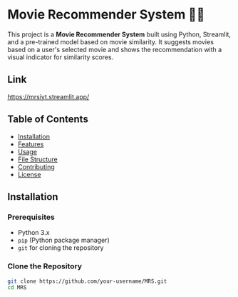 # Movie Recommender System 🎥🍿

This project is a **Movie Recommender System** built using Python, Streamlit, and a pre-trained model based on movie similarity. It suggests movies based on a user's selected movie and shows the recommendation with a visual indicator for similarity scores.

## Link
https://mrsiyt.streamlit.app/

## Table of Contents

- [Installation](#installation)
- [Features](#features)
- [Usage](#usage)
- [File Structure](#file-structure)
- [Contributing](#contributing)
- [License](#license)

## Installation

### Prerequisites

- Python 3.x
- `pip` (Python package manager)
- `git` for cloning the repository

### Clone the Repository

```bash
git clone https://github.com/your-username/MRS.git
cd MRS
